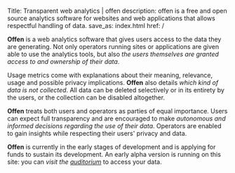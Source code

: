 Title: Transparent web analytics | offen
description: offen is a free and open source analytics software for websites and web applications that allows respectful handling of data.
save_as: index.html
href: /

__Offen__ is a web analytics software that gives users access to the data they are generating. Not only operators running sites or applications are given able to use the analytics tools, but also *the users themselves are granted access to and ownership of their data*.

Usage metrics come with explanations about their meaning, relevance, usage and possible privacy implications. __Offen__ also details *which kind of data is not collected*. All data can be deleted selectively or in its entirety by the users, or the collection can be disabled altogether.

__Offen__ treats both users and operators as parties of equal importance. Users can expect full transparency and are encouraged to make *autonomous and informed decisions regarding the use of their data*. Operators are enabled to gain insights while respecting their users' privacy and data.

__Offen__ is currently in the early stages of development and is applying for funds to sustain its development. An early alpha version is running on this site: you can *visit the [auditorium](https://auditorium-alpha.offen.dev)* to access your data.
